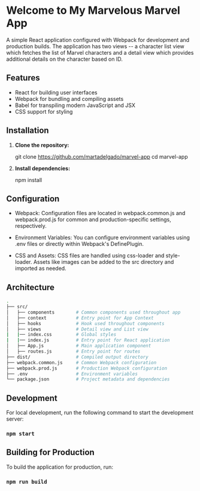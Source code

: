 # Welcome to My Marvelous Marvel App

A simple React application configured with Webpack for development and production builds. The application has two views -- a character list view which fetches the list of Marvel characters and a detail view which provides additional details on the character based on ID.

## Features

- React for building user interfaces
- Webpack for bundling and compiling assets
- Babel for transpiling modern JavaScript and JSX
- CSS support for styling

## Installation

1. **Clone the repository:**

   git clone https://github.com/martadelgado/marvel-app
   cd marvel-app
2. **Install dependencies:**

   npm install


## Configuration

- Webpack: Configuration files are located in webpack.common.js and webpack.prod.js for common and production-specific settings, respectively.

- Environment Variables: You can configure environment variables using .env files or directly within Webpack's DefinePlugin.

- CSS and Assets: CSS files are handled using css-loader and style-loader. Assets like images can be added to the src directory and imported as needed.


## Architecture

```bash
.
├── src/
│   ├── components        # Common components used throughout app
│   ├── context           # Entry point for App Context
│   ├── hooks             # Hook used throughout components
│   ├── views             # Detail view and List view
|   |── index.css         # Global styles
|   |── index.js          # Entry point for React application
│   ├── App.js            # Main application component
│   ├── routes.js         # Entry point for routes
├── dist/                 # Compiled output directory
├── webpack.common.js     # Common Webpack configuration
├── webpack.prod.js       # Production Webpack configuration
├── .env                  # Environment variables
└── package.json          # Project metadata and dependencies
```

## Development

For local development, run the following command to start the development server:
### `npm start`

## Building for Production

To build the application for production, run:
### `npm run build`
